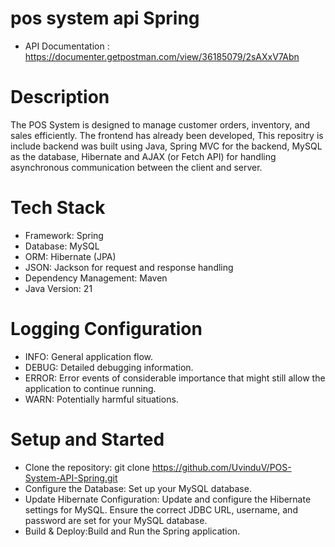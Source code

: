 # pos system api Spring


- API Documentation : https://documenter.getpostman.com/view/36185079/2sAXxV7Abn

# Description

The POS System is designed to manage customer orders, inventory, and sales efficiently. The frontend has already been developed, This repositry is include backend was  built using Java, Spring MVC for the backend, MySQL as the database, Hibernate and AJAX (or Fetch API) for handling asynchronous communication between the client and server.

# Tech Stack 

- Framework: Spring
- Database: MySQL
- ORM: Hibernate (JPA)
- JSON: Jackson for request and response handling
- Dependency Management: Maven
- Java Version: 21

# Logging Configuration

- INFO: General application flow.
- DEBUG: Detailed debugging information.
- ERROR: Error events of considerable importance that might still allow the application to continue running.
- WARN: Potentially harmful situations.

# Setup and Started
- Clone the repository: git clone https://github.com/UvinduV/POS-System-API-Spring.git
- Configure the Database: Set up your MySQL database.
- Update Hibernate Configuration: Update and configure the Hibernate settings for MySQL. Ensure the correct JDBC URL, username, and password are set for your MySQL database.
- Build & Deploy:Build and Run the Spring application.
